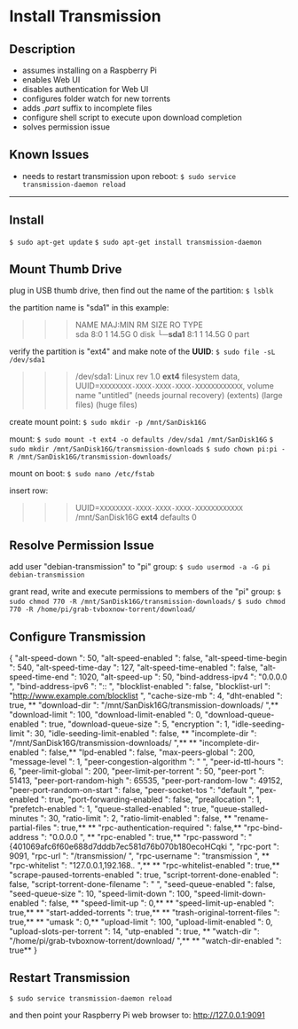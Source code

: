 # Install Transmission

## Description
 - assumes installing on a Raspberry Pi
 - enables Web UI
 - disables authentication for Web UI
 - configures folder watch for new torrents
 - adds *.part* suffix to incomplete files
 - configure shell script to execute upon download completion
 - solves permission issue

## Known Issues
 - needs to restart transmission upon reboot:
 `$ sudo service transmission-daemon reload`

---

## Install

`$ sudo apt-get update`
`$ sudo apt-get install transmission-daemon`

## Mount Thumb Drive

plug in USB thumb drive, then find out the name of the partition:
`$ lsblk`

the partition name is "sda1" in this example:
>>>NAME  MAJ:MIN RM  SIZE  RO TYPE  
>>>sda             8:0           1    14.5G  0    disk 
>>>└─**sda1**     8:1            1    14.5G  0    part

verify the partition is "ext4" and make note of the **UUID**:
`$ sudo file -sL /dev/sda1`

>>>/dev/sda1: Linux rev 1.0 **ext4** filesystem data, UUID=`XXXXXXXX-XXXX-XXXX-XXXX-XXXXXXXXXXXX`, volume name "untitled" (needs journal recovery) (extents) (large files) (huge files)

create mount point:
`$ sudo mkdir -p /mnt/SanDisk16G`

mount:
`$ sudo mount -t ext4 -o defaults /dev/sda1 /mnt/SanDisk16G`
`$ sudo mkdir /mnt/SanDisk16G/transmission-downloads`
`$ sudo chown pi:pi -R /mnt/SanDisk16G/transmission-downloads/`

mount on boot:
`$ sudo nano /etc/fstab`

insert row:
>>>UUID=`XXXXXXXX-XXXX-XXXX-XXXX-XXXXXXXXXXXX` /mnt/SanDisk16G **ext4** defaults 0

## Resolve Permission Issue
add user "debian-transmission" to "pi" group:
`$ sudo usermod -a -G pi debian-transmission`

grant read, write and execute permissions to members of the "pi" group:
`$ sudo chmod 770 -R /mnt/SanDisk16G/transmission-downloads/`
`$ sudo chmod 770 -R /home/pi/grab-tvboxnow-torrent/download/`

## Configure Transmission

{
     "alt-speed-down ": 50, 
     "alt-speed-enabled ": false, 
     "alt-speed-time-begin ": 540, 
     "alt-speed-time-day ": 127, 
     "alt-speed-time-enabled ": false, 
     "alt-speed-time-end ": 1020, 
     "alt-speed-up ": 50, 
     "bind-address-ipv4 ":  "0.0.0.0 ", 
     "bind-address-ipv6 ":  ":: ", 
     "blocklist-enabled ": false, 
     "blocklist-url ":  "http://www.example.com/blocklist ", 
     "cache-size-mb ": 4, 
     "dht-enabled ": true, 
**     "download-dir ":  "/mnt/SanDisk16G/transmission-downloads/ ",** 
     "download-limit ": 100, 
     "download-limit-enabled ": 0, 
     "download-queue-enabled ": true, 
     "download-queue-size ": 5, 
     "encryption ": 1, 
     "idle-seeding-limit ": 30, 
     "idle-seeding-limit-enabled ": false, 
**     "incomplete-dir ":  "/mnt/SanDisk16G/transmission-downloads/ ",** 
**     "incomplete-dir-enabled ": false,** 
     "lpd-enabled ": false, 
     "max-peers-global ": 200, 
     "message-level ": 1, 
     "peer-congestion-algorithm ":  " ", 
     "peer-id-ttl-hours ": 6, 
     "peer-limit-global ": 200, 
     "peer-limit-per-torrent ": 50, 
     "peer-port ": 51413, 
     "peer-port-random-high ": 65535, 
     "peer-port-random-low ": 49152, 
     "peer-port-random-on-start ": false, 
     "peer-socket-tos ":  "default ", 
     "pex-enabled ": true, 
     "port-forwarding-enabled ": false, 
     "preallocation ": 1, 
     "prefetch-enabled ": 1, 
     "queue-stalled-enabled ": true, 
     "queue-stalled-minutes ": 30, 
     "ratio-limit ": 2, 
     "ratio-limit-enabled ": false, 
**     "rename-partial-files ": true,** 
**     "rpc-authentication-required ": false,** 
     "rpc-bind-address ":  "0.0.0.0 ", 
**     "rpc-enabled ": true,** 
     "rpc-password ":  "{401069afc6f60e688d7dddb7ec581d76b070b180ecoHCqki ", 
     "rpc-port ": 9091, 
     "rpc-url ":  "/transmission/ ", 
     "rpc-username ":  "transmission ", 
**     "rpc-whitelist ":  "127.0.0.1,192.168.*.* ",** 
**     "rpc-whitelist-enabled ": true,** 
     "scrape-paused-torrents-enabled ": true, 
     "script-torrent-done-enabled ": false, 
     "script-torrent-done-filename ":  " ", 
     "seed-queue-enabled ": false, 
     "seed-queue-size ": 10, 
     "speed-limit-down ": 100, 
     "speed-limit-down-enabled ": false, 
**     "speed-limit-up ": 0,** 
**     "speed-limit-up-enabled ": true,** 
**     "start-added-torrents ": true,** 
**     "trash-original-torrent-files ": true,** 
**     "umask ": 0,** 
     "upload-limit ": 100, 
     "upload-limit-enabled ": 0, 
     "upload-slots-per-torrent ": 14, 
     "utp-enabled ": true, 
**     "watch-dir ":  "/home/pi/grab-tvboxnow-torrent/download/ ",** 
**     "watch-dir-enabled ": true**
}

## Restart Transmission

`$ sudo service transmission-daemon reload`

and then point your Raspberry Pi web browser to:
http://127.0.0.1:9091